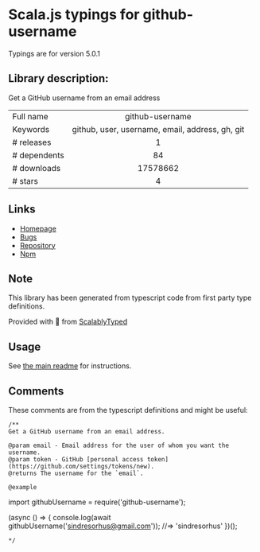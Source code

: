 
# Scala.js typings for github-username

Typings are for version 5.0.1

## Library description:
Get a GitHub username from an email address

|                    |                 |
| ------------------ | :-------------: |
| Full name          | github-username |
| Keywords           | github, user, username, email, address, gh, git |
| # releases         | 1 |
| # dependents       | 84 |
| # downloads        | 17578662 |
| # stars            | 4 |

## Links
- [Homepage](https://github.com/sindresorhus/github-username#readme)
- [Bugs](https://github.com/sindresorhus/github-username/issues)
- [Repository](https://github.com/sindresorhus/github-username)
- [Npm](https://www.npmjs.com/package/github-username)
    


## Note
This library has been generated from typescript code from first party type definitions.

Provided with :purple_heart: from [ScalablyTyped](https://github.com/oyvindberg/ScalablyTyped)

## Usage
See [the main readme](../../readme.md) for instructions.

## Comments

These comments are from the typescript definitions and might be useful:
```
/**
Get a GitHub username from an email address.

@param email - Email address for the user of whom you want the username.
@param token - GitHub [personal access token](https://github.com/settings/tokens/new).
@returns The username for the `email`.

@example
```
import githubUsername = require('github-username');

(async () => {
	console.log(await githubUsername('sindresorhus@gmail.com'));
	//=> 'sindresorhus'
})();
```
*/

```

